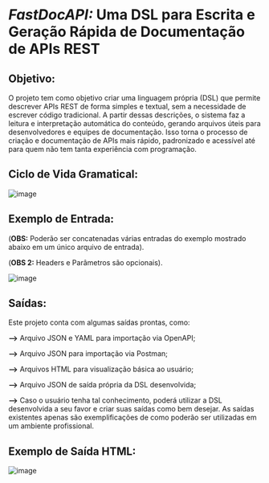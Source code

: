 # *FastDocAPI:* Uma DSL para Escrita e Geração Rápida de Documentação de APIs REST

## Objetivo: 
O projeto tem como objetivo criar uma linguagem própria (DSL) que permite descrever APIs REST de forma simples e textual, sem a necessidade de escrever código tradicional. A partir dessas descrições, o sistema faz a leitura e interpretação automática do conteúdo, gerando arquivos úteis para desenvolvedores e equipes de documentação. Isso torna o processo de criação e documentação de APIs mais rápido, padronizado e acessível até para quem não tem tanta experiência com programação.

## Ciclo de Vida Gramatical:

![image](https://github.com/user-attachments/assets/7a6d59f0-562f-42a8-9c0f-a7a26f5184a5)

## Exemplo de Entrada:
(**OBS:** Poderão ser concatenadas várias entradas do exemplo mostrado abaixo em um único arquivo de entrada).

(**OBS 2:** Headers e Parâmetros são opcionais).

![image](https://github.com/user-attachments/assets/b81f08ea-00c1-43f8-b8ce-8253cea6ee80)

## Saídas:

Este projeto conta com algumas saídas prontas, como:

**-->** Arquivo JSON e YAML para importação via OpenAPI;

**-->** Arquivo JSON para importação via Postman;

**-->** Arquivos HTML para visualização básica ao usuário;

**-->** Arquivo JSON de saída própria da DSL desenvolvida;

**-->** Caso o usuário tenha tal conhecimento, poderá utilizar a DSL desenvolvida a seu favor e criar suas saídas como bem desejar. As saídas existentes apenas são exemplificações de como poderão ser utilizadas em um ambiente profissional.

## Exemplo de Saída HTML:

![image](https://github.com/user-attachments/assets/4ab2a72d-2a62-49d1-bcb8-7ec49ff84040)





